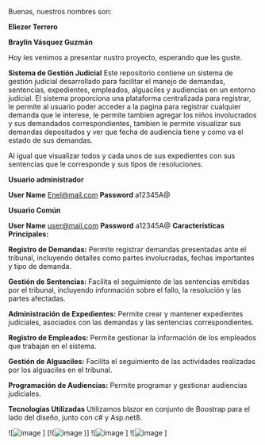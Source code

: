 Buenas, nuestros nombres son:

**Eliezer Terrero**

**Braylin Vásquez Guzmán**

Hoy les venimos a presentar nustro proyecto, esperando que les guste.

**Sistema de Gestión Judicial**
Este repositorio contiene un sistema de gestión judicial desarrollado para facilitar el manejo de demandas, sentencias, expedientes, empleados, alguaciles y audiencias en un entorno judicial. El sistema proporciona una plataforma centralizada para registrar, le permite al usuario poder acceder a la pagina para registrar cualquier demanda que le interese, le permite tambien agregar los niños involucrados y sus demandados correspondientes, tambien le permite visualizar sus demandas depositados y ver que fecha de audiencia tiene y como va el estado de sus demandas.

Al igual que visualizar todos y cada unos de sus expedientes con sus sentencias que le corresponde y sus tipos de resoluciones.

**Usuario administrador**

**User Name** 
Enel@mail.com
**Password** 
a12345A@

**Usuario Común**

**User Name** 
user@mail.com
**Password** 
a12345A@
**Características Principales:**

**Registro de Demandas:** Permite registrar demandas presentadas ante el tribunal, incluyendo detalles como partes involucradas, fechas importantes y tipo de demanda.

**Gestión de Sentencias:** Facilita el seguimiento de las sentencias emitidas por el tribunal, incluyendo información sobre el fallo, la resolución y las partes afectadas.

**Administración de Expedientes:** Permite crear y mantener expedientes judiciales, asociados con las demandas y las sentencias correspondientes.

**Registro de Empleados:** Permite gestionar la información de los empleados que trabajan en el sistema.

**Gestión de Alguaciles:** Facilita el seguimiento de las actividades realizadas por los alguaciles en el tribunal.

**Programación de Audiencias:** Permite programar y gestionar audiencias judiciales.

**Tecnologías Utilizadas**
Utilizamos blazor en conjunto de Boostrap para el lado del diseño, junto con c# y Asp.net8.

![![image](![image](https://github.com/Braylin20/ProyectoFinalAplicada1/assets/144468282/91a80f55-8725-4c26-8f67-ff268b876067)
)
]
[!(![image](https://github.com/Braylin20/ProyectoFinalAplicada1/assets/144468282/e28aca3a-797f-46f7-aea5-aa695a5ece02)
)]
![![image](![image](https://github.com/Braylin20/ProyectoFinalAplicada1/assets/144468282/fad933c5-80fb-47b6-9472-75733695a11e)
)
]
![![image](![image](https://github.com/Braylin20/ProyectoFinalAplicada1/assets/144468282/ab11a2c6-df74-4192-a22d-6c6143aaff2e)
)
]


